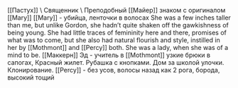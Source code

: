 [[Пастух]] \ Священник \ Преподобный [[Майер]] знаком с оригиналом [[Mary]] 
[[Mary]] - убийца, ленточки в волосах
She was a few inches taller than me, but unlike Gordon, she hadn’t quite shaken off the gawkishness of being young.
 She had little traces of femininity here and there, promises of what was to come, but she also had natural flourish and style, instilled in her by [[Mothmont]] and [[Percy]] both.
 She was a lady, when she was of a mind to be.
[[Маккерн]] Эд - учитель в [[Mothmont]] узкие брюки в сапогах, Красный жилет. Рубашка с кнопками. Дом за школой улочки. Клонирование.
[[Percy]] - без усов, волосы назад как 2 рога, борода, высокий тощий